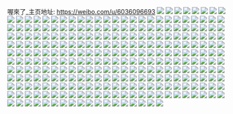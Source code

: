 喔來了_主页地址: https://weibo.com/u/6036096693 
![](https://wx4.sinaimg.cn/mw2000/006AuQuhly1h8xargtd66j30u0140125.jpg) 
![](https://wx4.sinaimg.cn/mw2000/006AuQuhly1h8xarhdc8lj30u01407cw.jpg) 
![](https://wx4.sinaimg.cn/mw2000/006AuQuhly1h8xaqn8lckj30u015qn8d.jpg) 
![](https://wx4.sinaimg.cn/mw2000/006AuQuhly1h8xaqmm748j30u015g48s.jpg) 
![](https://wx4.sinaimg.cn/mw2000/006AuQuhly1h8xaqnzlljj30u018u147.jpg) 
![](https://wx4.sinaimg.cn/mw2000/006AuQuhly1h8xaqoobl8j30u015s7fw.jpg) 
![](https://wx4.sinaimg.cn/mw2000/006AuQuhly1h8x9o7st4hj31sc2dsnpd.jpg) 
![](https://wx4.sinaimg.cn/mw2000/006AuQuhly1h8x9ik16vej31h1212npd.jpg) 
![](https://wx4.sinaimg.cn/mw2000/006AuQuhly1h8x9il0ndoj31mp26a7wi.jpg) 
![](https://wx4.sinaimg.cn/mw2000/006AuQuhly1h8x9imdarfj31i725jhdu.jpg) 
![](https://wx4.sinaimg.cn/mw2000/006AuQuhly1h8x9hbkvhcj3290301b2a.jpg) 
![](https://wx4.sinaimg.cn/mw2000/006AuQuhly1h8x9hcft4gj322z30iqv5.jpg) 
![](https://wx4.sinaimg.cn/mw2000/006AuQuhly1h8x9hd7xkbj326m34rnpd.jpg) 
![](https://wx4.sinaimg.cn/mw2000/006AuQuhly1h8x9habb96j325n2zzhdt.jpg) 
![](https://wx4.sinaimg.cn/mw2000/006AuQuhly1h8x9hdvotij31s62lt4qp.jpg) 
![](https://wx4.sinaimg.cn/mw2000/006AuQuhly1h8x9hf7lrsj329i34nhdt.jpg) 
![](https://wx4.sinaimg.cn/mw2000/006AuQuhly1h8x9hgpv51j32312xonpd.jpg) 
![](https://wx4.sinaimg.cn/mw2000/006AuQuhly1h8x9hhz07fj327l32de81.jpg) 
![](https://wx4.sinaimg.cn/mw2000/006AuQuhly1h8w6vz6ehcj30wi1dy78t.jpg) 
![](https://wx4.sinaimg.cn/mw2000/006AuQuhly1h8w6vzfdflj30wi16ggq3.jpg) 
![](https://wx4.sinaimg.cn/mw2000/006AuQuhly1h8v5m7d400j31yc0wiwmf.jpg) 
![](https://wx4.sinaimg.cn/mw2000/006AuQuhly1h8ufpk3amwj30wi0hlgmr.jpg) 
![](https://wx4.sinaimg.cn/mw2000/006AuQuhly1h8tsa48mt3j30sg128jv8.jpg) 
![](https://wx4.sinaimg.cn/mw2000/006AuQuhly1h8tsa3wo7cj30wi0w3tc0.jpg) 
![](https://wx4.sinaimg.cn/mw2000/006AuQuhly1h8s07bzqfej30wi15iadq.jpg) 
![](https://wx4.sinaimg.cn/mw2000/006AuQuhly1h8s09i07pnj30wi0q9gnh.jpg) 
![](https://wx4.sinaimg.cn/mw2000/006AuQuhly1h8s07c6iq3j30wi0wqtbn.jpg) 
![](https://wx4.sinaimg.cn/mw2000/006AuQuhly1h8s09i7wo4j30wi0l6myk.jpg) 
![](https://wx4.sinaimg.cn/mw2000/006AuQuhly1h8s07cmup9j30wi0zgdi3.jpg) 
![](https://wx4.sinaimg.cn/mw2000/006AuQuhly1h8s09idkg9j30wi0nfgng.jpg) 
![](https://wx4.sinaimg.cn/mw2000/006AuQuhly1h8gipdc3h9j30wi0yjq6p.jpg) 
![](https://wx4.sinaimg.cn/mw2000/006AuQuhly1h8ghwrq969j30wi15uae1.jpg) 
![](https://wx4.sinaimg.cn/mw2000/006AuQuhly1h8g4zsdf14j30v90xrn0w.jpg) 
![](https://wx4.sinaimg.cn/mw2000/006AuQuhly1h8dnx6lsjqj30wi0vtdlu.jpg) 
![](https://wx4.sinaimg.cn/mw2000/006AuQuhly1h8bm4pwyrfj30wi135jw2.jpg) 
![](https://wx4.sinaimg.cn/mw2000/006AuQuhly1h85jzwwr33j30wi0k1q57.jpg) 
![](https://wx4.sinaimg.cn/mw2000/006AuQuhly1h85jzct4cqj30wi1ycqe1.jpg) 
![](https://wx4.sinaimg.cn/mw2000/006AuQuhly1h85jzdx10ij30wi1yctka.jpg) 
![](https://wx4.sinaimg.cn/mw2000/006AuQuhly1h85jzc4x14j30wi1ycgwh.jpg) 
![](https://wx4.sinaimg.cn/mw2000/006AuQuhly1h851yzc6fxj31vz35onpe.jpg) 
![](https://wx4.sinaimg.cn/mw2000/006AuQuhly1h851z3tvxuj32wz35sx6q.jpg) 
![](https://wx4.sinaimg.cn/mw2000/006AuQuhly1h7ru0gxjugj30nj0sgwhg.jpg) 
![](https://wx4.sinaimg.cn/mw2000/006AuQuhly1h79n6q1vvzj31sc1sctsc.jpg) 
![](https://wx4.sinaimg.cn/mw2000/006AuQuhly1h79n6wi3ylj31401hcqt7.jpg) 
![](https://wx4.sinaimg.cn/mw2000/006AuQuhly1h79n7kwhqdj32ds1sc7rf.jpg) 
![](https://wx4.sinaimg.cn/mw2000/006AuQuhly1h79n3ftlebj30kx0vbq3s.jpg) 
![](https://wx4.sinaimg.cn/mw2000/006AuQuhly1h79n3g33s8j30cc0icjsv.jpg) 
![](https://wx4.sinaimg.cn/mw2000/006AuQuhly1h73ypwtmf3j30wi0a6q4m.jpg) 
![](https://wx4.sinaimg.cn/mw2000/006AuQuhly1h6qngusw0rj32c0340qv6.jpg) 
![](https://wx4.sinaimg.cn/mw2000/006AuQuhly1h6qngqd27kj32c0340kjn.jpg) 
![](https://wx4.sinaimg.cn/mw2000/006AuQuhly1h6qngvxr0mj32752x9e82.jpg) 
![](https://wx4.sinaimg.cn/mw2000/006AuQuhly1h6qngxocusj328i3194qr.jpg) 
![](https://wx4.sinaimg.cn/mw2000/006AuQuhly1h6qngsumsjj31zw2z27wl.jpg) 
![](https://wx4.sinaimg.cn/mw2000/006AuQuhly1h6csw6n5gxj30sv0fhwfr.jpg) 
![](https://wx4.sinaimg.cn/mw2000/006AuQuhly1h6bmsedov3j31kw35s1kz.jpg) 
![](https://wx4.sinaimg.cn/mw2000/006AuQuhly1h6agjn07hej31s035sq6q.jpg) 
![](https://wx4.sinaimg.cn/mw2000/006AuQuhly1h644n6rqcrj31sc2dsn2z.jpg) 
![](https://wx4.sinaimg.cn/mw2000/006AuQuhly1h60i0hdftcj30u00wv0ul.jpg) 
![](https://wx4.sinaimg.cn/mw2000/006AuQuhly1h5vvhiglk7j30k00k075v.jpg) 
![](https://wx4.sinaimg.cn/mw2000/006AuQuhly1h5d6p9mkqnj323u35su0z.jpg) 
![](https://wx4.sinaimg.cn/mw2000/006AuQuhly1h5d6ldnxkfj31vm2l4kjl.jpg) 
![](https://wx4.sinaimg.cn/mw2000/006AuQuhly1h5d6lg1mc4j32942ye1ky.jpg) 
![](https://wx4.sinaimg.cn/mw2000/006AuQuhly1h5d6lidzvtj31pk2krnpf.jpg) 
![](https://wx4.sinaimg.cn/mw2000/006AuQuhly1h5d6ld41syj31tg2fie81.jpg) 
![](https://wx4.sinaimg.cn/mw2000/006AuQuhly1h5d6ll4sgbj32c0340npf.jpg) 
![](https://wx4.sinaimg.cn/mw2000/006AuQuhly1h5bs4wqs9fj30ze0u0k0c.jpg) 
![](https://wx4.sinaimg.cn/mw2000/006AuQuhly1h59urynp4jj30zg0zgdjp.jpg) 
![](https://wx4.sinaimg.cn/mw2000/006AuQuhly1h505gmxlyoj30wi0u0jub.jpg) 
![](https://wx4.sinaimg.cn/mw2000/006AuQuhly1h505gneccyj30u00vvn0e.jpg) 
![](https://wx4.sinaimg.cn/mw2000/006AuQuhly1h2xoh0denrj33402c01kz.jpg) 
![](https://wx4.sinaimg.cn/mw2000/006AuQuhly1h2xogiy1jij31o01o01kx.jpg) 
![](https://wx4.sinaimg.cn/mw2000/006AuQuhly1h2uafw8tkxj33402c0b2a.jpg) 
![](https://wx4.sinaimg.cn/mw2000/006AuQuhly1h2uaftegg5j30yp0vbgu4.jpg) 
![](https://wx4.sinaimg.cn/mw2000/006AuQuhly1h2rpifyshij30u00u0tdg.jpg) 
![](https://wx4.sinaimg.cn/mw2000/006AuQuhly1h2ojwt6kgej30sg1rg7wh.jpg) 
![](https://wx4.sinaimg.cn/mw2000/006AuQuhly1h2lvb6t4ohj31sc2dskjm.jpg) 
![](https://wx4.sinaimg.cn/mw2000/006AuQuhly1h2h7g8mvj5j30u017kq7q.jpg) 
![](https://wx4.sinaimg.cn/mw2000/006AuQuhly1h291qrergvj31o01o0e81.jpg) 
![](https://wx4.sinaimg.cn/mw2000/006AuQuhly1h1x6hkugr0j30u00u0q8z.jpg) 
![](https://wx4.sinaimg.cn/mw2000/006AuQuhly1h1x6hli85lj30u00u0gsh.jpg) 
![](https://wx4.sinaimg.cn/mw2000/006AuQuhly1h0xdne7v8lj30u015x78i.jpg) 
![](https://wx4.sinaimg.cn/mw2000/006AuQuhly1h0xdnfbzq8j30u017sadw.jpg) 
![](https://wx4.sinaimg.cn/mw2000/006AuQuhly1h0xdneto43j30u015iaen.jpg) 
![](https://wx4.sinaimg.cn/mw2000/006AuQuhly1h0lvawbjn1j30qo0xcacq.jpg) 
![](https://wx4.sinaimg.cn/mw2000/006AuQuhly1h0894gbpcqj30xc0p0dir.jpg) 
![](https://wx4.sinaimg.cn/mw2000/006AuQuhly1h0894gr2bhj31jk15oh0g.jpg) 
![](https://wx4.sinaimg.cn/mw2000/006AuQuhly1gzx3lsvrpcj32c02c0kjm.jpg) 
![](https://wx4.sinaimg.cn/mw2000/006AuQuhly1gy6l91tycxj30u00u00yr.jpg) 
![](https://wx4.sinaimg.cn/mw2000/006AuQuhly1gy6l92xha4j30u00u046e.jpg) 
![](https://wx4.sinaimg.cn/mw2000/006AuQuhly1gy6l904hfgj30u00u0goq.jpg) 
![](https://wx4.sinaimg.cn/mw2000/006AuQuhly1gy6l94wqotj30u00u0ahx.jpg) 
![](https://wx4.sinaimg.cn/mw2000/006AuQuhly1gy6l93o5rqj30u00u0q63.jpg) 
![](https://wx4.sinaimg.cn/mw2000/006AuQuhly1gy6l90ytgpj30u00u0tas.jpg) 
![](https://wx4.sinaimg.cn/mw2000/006AuQuhly1gxlm37f6s9j31q11q11kx.jpg) 
![](https://wx4.sinaimg.cn/mw2000/006AuQuhly1gxlm37xp3wj31lp1lpkc0.jpg) 
![](https://wx4.sinaimg.cn/mw2000/006AuQuhly1gv3jg6pftcj60u00u0tf702.jpg) 
![](https://wx4.sinaimg.cn/mw2000/006AuQuhly1gv3jg5wqfwj60u00u0als02.jpg) 
![](https://wx4.sinaimg.cn/mw2000/006AuQuhly1gv3jhpvx1zj30u00u0n3s.jpg) 
![](https://wx4.sinaimg.cn/mw2000/006AuQuhly1gv3jg2201oj60u00u010102.jpg) 
![](https://wx4.sinaimg.cn/mw2000/006AuQuhly1gv3jg4xcevj60u00u014b02.jpg) 
![](https://wx4.sinaimg.cn/mw2000/006AuQuhly1gv3ji4fxiej30u00u0434.jpg) 
![](https://wx4.sinaimg.cn/mw2000/006AuQuhly1gt635iuyuxj31jk1tex60.jpg) 
![](https://wx4.sinaimg.cn/mw2000/006AuQuhly1gt635jkymfj31jk223u0x.jpg) 
![](https://wx4.sinaimg.cn/mw2000/006AuQuhly1gt635rctg0j30qo0iutaj.jpg) 
![](https://wx4.sinaimg.cn/mw2000/006AuQuhly1gsx0q6gfsbj31kw1kw1kx.jpg) 
![](https://wx4.sinaimg.cn/mw2000/006AuQuhly1gsm0ndun5gj31hb1hb4qp.jpg) 
![](https://wx4.sinaimg.cn/mw2000/006AuQuhly1gsm0nf5aq1j31hc1hc7wh.jpg) 
![](https://wx4.sinaimg.cn/mw2000/006AuQuhly1gsm0ng33omj31hb1hb7wh.jpg) 
![](https://wx4.sinaimg.cn/mw2000/006AuQuhly1gsm0nhhoj9j31gy1gye81.jpg) 
![](https://wx4.sinaimg.cn/mw2000/006AuQuhly1grz9ciw0yqj32c02c04qt.jpg) 
![](https://wx4.sinaimg.cn/mw2000/006AuQuhly1grz9cm8ap1j31w61w6u0z.jpg) 
![](https://wx4.sinaimg.cn/mw2000/006AuQuhly1grz9ckqltwj32c02c07wl.jpg) 
![](https://wx4.sinaimg.cn/mw2000/006AuQuhly1grz9co5layj32bf2dcnph.jpg) 
![](https://wx4.sinaimg.cn/mw2000/006AuQuhly1grz9bfw1s0j31sg1uu4qr.jpg) 
![](https://wx4.sinaimg.cn/mw2000/006AuQuhly1grz9bifgr6j314q1ts1l1.jpg) 
![](https://wx4.sinaimg.cn/mw2000/006AuQuhly1grz9bk3cszj31vj1vj4qr.jpg) 
![](https://wx4.sinaimg.cn/mw2000/006AuQuhly1grz9bluqn4j31831vmx6p.jpg) 
![](https://wx4.sinaimg.cn/mw2000/006AuQuhly1grwnevc45mj31jk2n27ow.jpg) 
![](https://wx4.sinaimg.cn/mw2000/006AuQuhly1gri0jrnca5j30u018zdv4.jpg) 
![](https://wx4.sinaimg.cn/mw2000/006AuQuhly1gri0jq8oxrj30u018z7j2.jpg) 
![](https://wx4.sinaimg.cn/mw2000/006AuQuhly1gri0jse90gj30u018zaod.jpg) 
![](https://wx4.sinaimg.cn/mw2000/006AuQuhly1gri0jtb3n4j30u018zk7v.jpg) 
![](https://wx4.sinaimg.cn/mw2000/006AuQuhly1gri0jtvka1j30u00u0ae3.jpg) 
![](https://wx4.sinaimg.cn/mw2000/006AuQuhly1gri0jqzb03j30u018zk6x.jpg) 
![](https://wx4.sinaimg.cn/mw2000/006AuQuhly1grcz2a662qj30qo0zxwgx.jpg) 
![](https://wx4.sinaimg.cn/mw2000/006AuQuhly1grcymik7i5j30pi0ljwi4.jpg) 
![](https://wx4.sinaimg.cn/mw2000/006AuQuhly1grcymi8w2dj30pb0f63zh.jpg) 
![](https://wx4.sinaimg.cn/mw2000/006AuQuhly1gr9xgzglbtj30ku0pzdhz.jpg) 
![](https://wx4.sinaimg.cn/mw2000/006AuQuhly1gr5ba10y1jj30u00u0q7n.jpg) 
![](https://wx4.sinaimg.cn/mw2000/006AuQuhly1gr32n1n45ej30u00u0tao.jpg) 
![](https://wx4.sinaimg.cn/mw2000/006AuQuhly1gqq8f49rq1j30u00u0gtq.jpg) 
![](https://wx4.sinaimg.cn/mw2000/006AuQuhly1gqq8f2iou4j30u00u0whu.jpg) 
![](https://wx4.sinaimg.cn/mw2000/006AuQuhly1gqq8f3mr7sj30u00u0k2h.jpg) 
![](https://wx4.sinaimg.cn/mw2000/006AuQuhly1gqq8f2wg57j30u00u0gog.jpg) 
![](https://wx4.sinaimg.cn/mw2000/006AuQuhly1gqq8f51imfj30u00u0q97.jpg) 
![](https://wx4.sinaimg.cn/mw2000/006AuQuhly1gqq8feoi9mj30u00u0got.jpg) 
![](https://wx4.sinaimg.cn/mw2000/006AuQuhly1gqbyel0ezzj32c02c0hdy.jpg) 
![](https://wx4.sinaimg.cn/mw2000/006AuQuhly1gqbyehnodjj320b20be85.jpg) 
![](https://wx4.sinaimg.cn/mw2000/006AuQuhly1gqbyej57fkj31xj21q1l1.jpg) 
![](https://wx4.sinaimg.cn/mw2000/006AuQuhly1gq809956rfj32c02c0e82.jpg) 
![](https://wx4.sinaimg.cn/mw2000/006AuQuhly1gq8076nv22j32c02c0kjm.jpg) 
![](https://wx4.sinaimg.cn/mw2000/006AuQuhly1gq0limvrp1j32c01qzb2c.jpg) 
![](https://wx4.sinaimg.cn/mw2000/006AuQuhly1gpxfuatxy5j30k00jyq38.jpg) 
![](https://wx4.sinaimg.cn/mw2000/006AuQuhly1gpvdg5gwlyj30ru0sa3zv.jpg) 
![](https://wx4.sinaimg.cn/mw2000/006AuQuhly1gprvsksgs5j30u00t8789.jpg) 
![](https://wx4.sinaimg.cn/mw2000/006AuQuhly1gprvsl3x34j30tz0jqjvb.jpg) 
![](https://wx4.sinaimg.cn/mw2000/006AuQuhly1gpq9t58hf1j30u00u0q86.jpg) 
![](https://wx4.sinaimg.cn/mw2000/006AuQuhly1gpq9t3hwj5j30u00u0tcp.jpg) 
![](https://wx4.sinaimg.cn/mw2000/006AuQuhly1gpq9t6omu5j30u00u00w3.jpg) 
![](https://wx4.sinaimg.cn/mw2000/006AuQuhly1gpmrbcr20kj30u00u0n0j.jpg) 
![](https://wx4.sinaimg.cn/mw2000/006AuQuhly1gpmrbdbyw5j30u00u0gor.jpg) 
![](https://wx4.sinaimg.cn/mw2000/006AuQuhly1gpmrbeg1irj30u00u0n5k.jpg) 
![](https://wx4.sinaimg.cn/mw2000/006AuQuhly1gpikz9i46lj30u01rcdgs.jpg) 
![](https://wx4.sinaimg.cn/mw2000/006AuQuhly1gpi2jbo3i0j30u00u0tdu.jpg) 
![](https://wx4.sinaimg.cn/mw2000/006AuQuhly1gpeuamb3s7j30u00u0n22.jpg) 
![](https://wx4.sinaimg.cn/mw2000/006AuQuhly1gpeuaoap39j30u00u0dlk.jpg) 
![](https://wx4.sinaimg.cn/mw2000/006AuQuhly1gpeuaoz5a9j30u00u0dop.jpg) 
![](https://wx4.sinaimg.cn/mw2000/006AuQuhly1gpc8lbf0otj30u00u0q9l.jpg) 
![](https://wx4.sinaimg.cn/mw2000/006AuQuhly1gpbiqbo26ej30u00u0wnu.jpg) 
![](https://wx4.sinaimg.cn/mw2000/006AuQuhly1gpbiqfijkyj30u00u0tf3.jpg) 
![](https://wx4.sinaimg.cn/mw2000/006AuQuhly1gpbiqasl6xj30u00u0gsm.jpg) 
![](https://wx4.sinaimg.cn/mw2000/006AuQuhly1gpbiqhdi93j30u00u0wrm.jpg) 
![](https://wx4.sinaimg.cn/mw2000/006AuQuhly1gpbiqeon6qj30u00u0qbb.jpg) 
![](https://wx4.sinaimg.cn/mw2000/006AuQuhly1gpbiqgaq9xj30u00u0n4w.jpg) 
![](https://wx4.sinaimg.cn/mw2000/006AuQuhly1gpbiqi6n97j30u00u0114.jpg) 
![](https://wx4.sinaimg.cn/mw2000/006AuQuhly1gpbiqdrf3oj30u00u0wna.jpg) 
![](https://wx4.sinaimg.cn/mw2000/006AuQuhly1gpbiqvrgt4j30u00u0n1k.jpg) 
![](https://wx4.sinaimg.cn/mw2000/006AuQuhly1gp7lzekof5j30u00u0q6x.jpg) 
![](https://wx4.sinaimg.cn/mw2000/006AuQuhly1gp1ka8elk1j30mz0sgjte.jpg) 
![](https://wx4.sinaimg.cn/mw2000/006AuQuhly1gp1kab4b2yj30rn0rngp3.jpg) 
![](https://wx4.sinaimg.cn/mw2000/006AuQuhly1gp1kac86ljj30sg0s4dhl.jpg) 
![](https://wx4.sinaimg.cn/mw2000/006AuQuhly1gox81cboudj30u00u076y.jpg) 
![](https://wx4.sinaimg.cn/mw2000/006AuQuhly1gox817tcrsj30u00u041w.jpg) 
![](https://wx4.sinaimg.cn/mw2000/006AuQuhly1gox81asj9lj30u00u040u.jpg) 
![](https://wx4.sinaimg.cn/mw2000/006AuQuhly1gox81emuaoj30u00u00x7.jpg) 
![](https://wx4.sinaimg.cn/mw2000/006AuQuhly1gox819dzrgj30u00u0n0e.jpg) 
![](https://wx4.sinaimg.cn/mw2000/006AuQuhly1gox81gu8gkj30u00yf788.jpg) 
![](https://wx4.sinaimg.cn/mw2000/006AuQuhly1gox83n2d70j30u00u041q.jpg) 
![](https://wx4.sinaimg.cn/mw2000/006AuQuhly1gox83q8k7lj30u00u0q5w.jpg) 
![](https://wx4.sinaimg.cn/mw2000/006AuQuhly1gox83smsmvj30u00u0795.jpg) 
![](https://wx4.sinaimg.cn/mw2000/006AuQuhly1gnm3d2ye0aj30u0145wij.jpg) 
![](https://wx4.sinaimg.cn/mw2000/006AuQuhly1gmf1affjhpj30u00u0dkr.jpg) 
![](https://wx4.sinaimg.cn/mw2000/006AuQuhly1gmf1afxx05j30qo0qoq5a.jpg) 
![](https://wx4.sinaimg.cn/mw2000/006AuQuhly1gmf1azfpp9j30u00u0q7j.jpg) 
![](https://wx4.sinaimg.cn/mw2000/006AuQuhly1glk2qvaz3gj30yi0u0wgh.jpg) 
![](https://wx4.sinaimg.cn/mw2000/006AuQuhly1gljr05d9sxj32c02c0x6p.jpg) 
![](https://wx4.sinaimg.cn/mw2000/006AuQuhly1gljr08o1u8j32c02c0npd.jpg) 
![](https://wx4.sinaimg.cn/mw2000/006AuQuhly1gljr0cfx94j32c02c0x6p.jpg) 
![](https://wx4.sinaimg.cn/mw2000/006AuQuhly1gljr0htrcuj32c02c0npe.jpg) 
![](https://wx4.sinaimg.cn/mw2000/006AuQuhly1gljr0kq671j32c02c0e81.jpg) 
![](https://wx4.sinaimg.cn/mw2000/006AuQuhly1gljr0oj933j32c02c0hdt.jpg) 
![](https://wx4.sinaimg.cn/mw2000/006AuQuhly1gljr0td3hbj32c02c0hdu.jpg) 
![](https://wx4.sinaimg.cn/mw2000/006AuQuhly1gljr0y5gvzj32c02c0hdt.jpg) 
![](https://wx4.sinaimg.cn/mw2000/006AuQuhly1gljr14jaodj32c02c01kz.jpg) 
![](https://wx4.sinaimg.cn/mw2000/006AuQuhly1gljqs40d84j30tz0vz1kx.jpg) 
![](https://wx4.sinaimg.cn/mw2000/006AuQuhly1gkk7fmjvxcj30u00u0n4c.jpg) 
![](https://wx4.sinaimg.cn/mw2000/006AuQuhly1gkk7cylj8zj30u00u0goi.jpg) 
![](https://wx4.sinaimg.cn/mw2000/006AuQuhly1gkd25glpudj30u00u0diu.jpg) 
![](https://wx4.sinaimg.cn/mw2000/006AuQuhly1gkd25hbqlbj30u00u0q8z.jpg) 
![](https://wx4.sinaimg.cn/mw2000/006AuQuhly1gkd25hw30ej30u00u0n2d.jpg) 
![](https://wx4.sinaimg.cn/mw2000/006AuQuhly1gkd25inv1bj30u00u0wjs.jpg) 
![](https://wx4.sinaimg.cn/mw2000/006AuQuhly1gk0c98je19j30u00u0q5j.jpg) 
![](https://wx4.sinaimg.cn/mw2000/006AuQuhly1gjuk2zom9fj30u00u0goy.jpg) 
![](https://wx4.sinaimg.cn/mw2000/006AuQuhly1gjuk30osdvj30u00u0jwg.jpg) 
![](https://wx4.sinaimg.cn/mw2000/006AuQuhly1gjt8dks1fuj30u00u0wle.jpg) 
![](https://wx4.sinaimg.cn/mw2000/006AuQuhly1gjt8dl8a5kj31400u041b.jpg) 
![](https://wx4.sinaimg.cn/mw2000/006AuQuhly1gjt8dln153j31400u0adp.jpg) 
![](https://wx4.sinaimg.cn/mw2000/006AuQuhly1gjt8dnrv7yj30u00u0n2n.jpg) 
![](https://wx4.sinaimg.cn/mw2000/006AuQuhly1ght00hy63tj30u00u0450.jpg) 
![](https://wx4.sinaimg.cn/mw2000/006AuQuhly1ght00g9fnaj30u00u0jvo.jpg) 
![](https://wx4.sinaimg.cn/mw2000/006AuQuhly1ght00h4bdoj30u00u0dlk.jpg) 
![](https://wx4.sinaimg.cn/mw2000/006AuQuhly1ght00ikjvzj30u00u0790.jpg) 
![](https://wx4.sinaimg.cn/mw2000/006AuQuhly1ght00jm7cmj30u00u078g.jpg) 
![](https://wx4.sinaimg.cn/mw2000/006AuQuhly1ght00klrj7j30u00u0ae1.jpg) 
![](https://wx4.sinaimg.cn/mw2000/006AuQuhly1ght00mfkpfj30u00u00vc.jpg) 
![](https://wx4.sinaimg.cn/mw2000/006AuQuhly1ght013ckeej30u00u00xt.jpg) 
![](https://wx4.sinaimg.cn/mw2000/006AuQuhly1ght00x8euqj30u00u00wr.jpg) 
![](https://wx4.sinaimg.cn/mw2000/006AuQuhly1ghmroq9pt9j30tz0tse81.jpg) 
![](https://wx4.sinaimg.cn/mw2000/006AuQuhly1ghmroqq3lzj30u00u0acv.jpg) 
![](https://wx4.sinaimg.cn/mw2000/006AuQuhly1ghmrii7sarj30u00u0mzb.jpg) 
![](https://wx4.sinaimg.cn/mw2000/006AuQuhly1ghh28tn3cgj30u00u0ac0.jpg) 
![](https://wx4.sinaimg.cn/mw2000/006AuQuhly1ghde73idf9j30u00u00xi.jpg) 
![](https://wx4.sinaimg.cn/mw2000/006AuQuhly1gfxnhgcqlvj30u00u0tcl.jpg) 
![](https://wx4.sinaimg.cn/mw2000/006AuQuhly1gfxnhgsj3hj31400u0gq4.jpg) 
![](https://wx4.sinaimg.cn/mw2000/006AuQuhly1ge2wl1ynbbj30u00uuazh.jpg) 
![](https://wx4.sinaimg.cn/mw2000/006AuQuhly1ge2wl46ww7j32c02c0e86.jpg) 
![](https://wx4.sinaimg.cn/mw2000/006AuQuhly1gd57dbubg0j3160160u0x.jpg) 
![](https://wx4.sinaimg.cn/mw2000/006AuQuhly1gd57ddgnchj32c02c0e82.jpg) 
![](https://wx4.sinaimg.cn/mw2000/006AuQuhly1gd57dcjjqoj3160160qv5.jpg) 
![](https://wx4.sinaimg.cn/mw2000/006AuQuhly1gd57dr3wefj32c02c07wh.jpg) 
![](https://wx4.sinaimg.cn/mw2000/006AuQuhly1gd57eb2zc8j30t40t1u0x.jpg) 
![](https://wx4.sinaimg.cn/mw2000/006AuQuhly1gd57ebxdz3j30s90snnpd.jpg) 
![](https://wx4.sinaimg.cn/mw2000/006AuQuhly1gcdfrgyyp6j30tz0tw1jw.jpg) 
![](https://wx4.sinaimg.cn/mw2000/006AuQuhly1g9i3k9xvw3j30u00u0gou.jpg) 
![](https://wx4.sinaimg.cn/mw2000/006AuQuhly1g9i3kclva6j30u00u0q5o.jpg) 
![](https://wx4.sinaimg.cn/mw2000/006AuQuhly1g9i3kalb1tj30u00u0whu.jpg) 
![](https://wx4.sinaimg.cn/mw2000/006AuQuhly1g9i3kbchbwj30u00u0adh.jpg) 
![](https://wx4.sinaimg.cn/mw2000/006AuQuhly1g9i3kc39eaj30u00u00ui.jpg) 
![](https://wx4.sinaimg.cn/mw2000/006AuQuhly1g9i3kbpo5lj30u00u0wge.jpg) 
![](https://wx4.sinaimg.cn/mw2000/006AuQuhly1g94nuu6gtwj30u01rcwlo.jpg) 
![](https://wx4.sinaimg.cn/mw2000/006AuQuhly1g94nuuo374j31400rp0zl.jpg) 
![](https://wx4.sinaimg.cn/mw2000/006AuQuhly1g94nv7od9rj30xc0m741m.jpg) 
![](https://wx4.sinaimg.cn/mw2000/006AuQuhly1g94nv82i10j30k00k8jti.jpg) 
![](https://wx4.sinaimg.cn/mw2000/006AuQuhly1g935wmehgmj30u00u0jut.jpg) 
![](https://wx4.sinaimg.cn/mw2000/006AuQuhly1g935xteuboj30qo0qo771.jpg) 
![](https://wx4.sinaimg.cn/mw2000/006AuQuhly1g91ybavkghj30vi0u0n35.jpg) 
![](https://wx4.sinaimg.cn/mw2000/006AuQuhly1g7q1ucvaw2j30u00u0ter.jpg) 
![](https://wx4.sinaimg.cn/mw2000/006AuQuhly1g5ntqca7e2j30u00u078x.jpg) 
![](https://wx4.sinaimg.cn/mw2000/006AuQuhly1g5ntqctduaj30u00u0q6u.jpg) 
![](https://wx4.sinaimg.cn/mw2000/006AuQuhly1g30hkncc9pj30k00k076t.jpg) 
![](https://wx4.sinaimg.cn/mw2000/006AuQuhly1g30hko60ovj30u00mmae4.jpg) 
![](https://wx4.sinaimg.cn/mw2000/006AuQuhly1g30hkp8qm1j30u00u0thc.jpg) 
![](https://wx4.sinaimg.cn/mw2000/006AuQuhly1g30hkr0pc3j315o0rsdjl.jpg) 
![](https://wx4.sinaimg.cn/mw2000/006AuQuhly1g30hkrw2r5j30ku0ku3zb.jpg) 
![](https://wx4.sinaimg.cn/mw2000/006AuQuhly1g30hksp9gfj30l20sg77v.jpg) 
![](https://wx4.sinaimg.cn/mw2000/006AuQuhly1g30hkq72izj30qo0xcq8j.jpg) 
![](https://wx4.sinaimg.cn/mw2000/006AuQuhly1g30hktjdtkj30sg0sgdlp.jpg) 
![](https://wx4.sinaimg.cn/mw2000/006AuQuhly1g30hkujplxj30sg0s542b.jpg) 
![](https://wx4.sinaimg.cn/mw2000/006AuQuhly1g1l00mslokj32c02c0npf.jpg) 
![](https://wx4.sinaimg.cn/mw2000/006AuQuhly1g1l00qfvnzj32c02c0hdw.jpg) 
![](https://wx4.sinaimg.cn/mw2000/006AuQuhly1g1l00sch8aj32c02c04qs.jpg) 
![](https://wx4.sinaimg.cn/mw2000/006AuQuhly1g1l00v2wehj32c02c0e84.jpg) 
![](https://wx4.sinaimg.cn/mw2000/006AuQuhly1fyhufmf9a8j30u01rck65.jpg) 
![](https://wx4.sinaimg.cn/mw2000/006AuQuhly1fyb24gr9s1j30iw0d00tb.jpg) 
![](https://wx4.sinaimg.cn/mw2000/006AuQuhly1fyb24hvl2aj30yi0yigpn.jpg) 
![](https://wx4.sinaimg.cn/mw2000/006AuQuhly1fyb24js24yj30hs0h1t9e.jpg) 
![](https://wx4.sinaimg.cn/mw2000/006AuQuhly1fyb24kerd8j30k00u0jsp.jpg) 
![](https://wx4.sinaimg.cn/mw2000/006AuQuhly1fyb24lconxj30hs0gb0u8.jpg) 
![](https://wx4.sinaimg.cn/mw2000/006AuQuhly1fyb24lyw0dj30k00zk766.jpg) 
![](https://wx4.sinaimg.cn/mw2000/006AuQuhly1fyb24mkm3lj30k00iqdh4.jpg) 
![](https://wx4.sinaimg.cn/mw2000/006AuQuhly1fyb24s7p2cj30yi1pcwjz.jpg) 
![](https://wx4.sinaimg.cn/mw2000/006AuQuhly1fyb2575rzkj30qo14077a.jpg) 
![](https://wx4.sinaimg.cn/mw2000/006AuQuhly1fq4vu8ucqwj308x04t0t8.jpg) 
![](https://wx4.sinaimg.cn/mw2000/006AuQuhly1fq4vu98hpzj30qo1hcgr5.jpg) 
![](https://wx4.sinaimg.cn/mw2000/006AuQuhly1fq4vua3m1mj30qo1hcahh.jpg) 
![](https://wx4.sinaimg.cn/mw2000/006AuQuhly1fq4vubvmxhj30xc0m8myq.jpg) 
